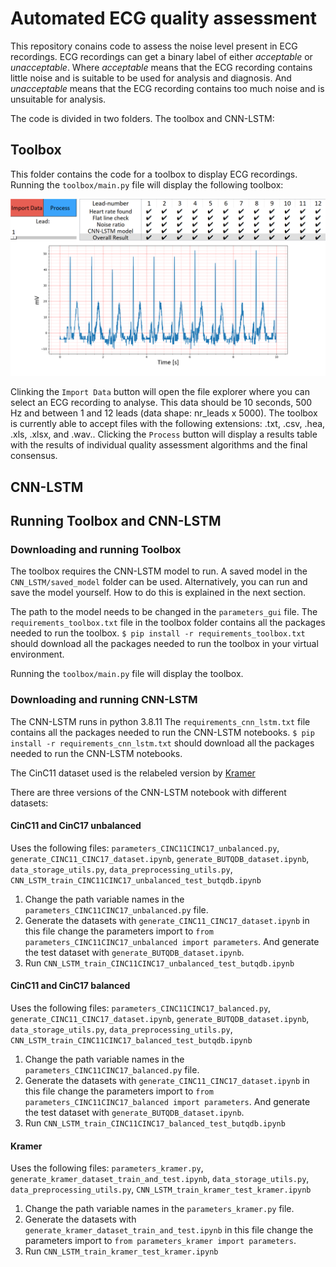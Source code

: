 # Automated ECG quality assessment

This repository conains code to assess the noise level present in ECG recordings. ECG recordings can get a binary label of either *acceptable* or *unacceptable*. Where *acceptable* means that the ECG recording contains little noise and is suitable to be used for analysis and diagnosis. And *unacceptable* means that the ECG recording contains too much noise and is unsuitable for analysis. 

The code is divided in two folders. The toolbox and CNN-LSTM:

## Toolbox 
This folder contains the code for a toolbox to display ECG recordings. Running the `toolbox/main.py` file will display the following toolbox:

![screenshot of toolbox](https://github.com/Kirina/Automated_ecg_assessment/blob/c9e659bf2a45ab2bf8e3cf973a6608e38baa158e/Toolbox_12_lead_example.png)

Clinking the `Import Data` button will open the file explorer where you can select an ECG recording to analyse. This data should be 10 seconds, 500 Hz and between 1 and 12 leads (data shape: nr_leads x 5000). The toolbox is currently able to accept files with the following extensions: .txt, .csv, .hea, .xls, .xlsx, and .wav.. Clicking the `Process` button will display a results table with the results of individual quality assessment algorithms and the final consensus.  

## CNN-LSTM

## Running Toolbox and CNN-LSTM

### Downloading and running Toolbox
The toolbox requires the CNN-LSTM model to run. A saved model in the `CNN_LSTM/saved_model` folder can be used. Alternatively, you can run and save the model yourself. How to do this is explained in the next section. 

The path to the model needs to be changed in the `parameters_gui` file. 
The `requirements_toolbox.txt` file in the toolbox folder contains all the packages needed to run the toolbox. 
`$ pip install -r requirements_toolbox.txt` should download all the packages needed to run the toolbox in your virtual environment.

Running the `toolbox/main.py` file will display the toolbox. 

### Downloading and running CNN-LSTM
The CNN-LSTM runs in python 3.8.11
The `requirements_cnn_lstm.txt` file contains all the packages needed to run the CNN-LSTM notebooks. 
`$ pip install -r requirements_cnn_lstm.txt` should download all the packages needed to run the CNN-LSTM notebooks. 

The CinC11 dataset used is the relabeled version by [Kramer](https://github.com/LinusKra/ECGAssess)

There are three versions of the CNN-LSTM notebook with different datasets:
#### CinC11 and CinC17 unbalanced
Uses the following files: `parameters_CINC11CINC17_unbalanced.py`, `generate_CINC11_CINC17_dataset.ipynb`, `generate_BUTQDB_dataset.ipynb`, `data_storage_utils.py`, `data_preprocessing_utils.py`, `CNN_LSTM_train_CINC11CINC17_unbalanced_test_butqdb.ipynb`

1. Change the path variable names in the `parameters_CINC11CINC17_unbalanced.py` file. 
2. Generate the datasets with `generate_CINC11_CINC17_dataset.ipynb` in this file change the parameters import to `from parameters_CINC11CINC17_unbalanced import parameters`. And generate the test dataset with `generate_BUTQDB_dataset.ipynb`.
3. Run `CNN_LSTM_train_CINC11CINC17_unbalanced_test_butqdb.ipynb`

#### CinC11 and CinC17 balanced
Uses the following files: `parameters_CINC11CINC17_balanced.py`, `generate_CINC11_CINC17_dataset.ipynb`, `generate_BUTQDB_dataset.ipynb`, `data_storage_utils.py`, `data_preprocessing_utils.py`, `CNN_LSTM_train_CINC11CINC17_balanced_test_butqdb.ipynb`

1. Change the path variable names in the `parameters_CINC11CINC17_balanced.py` file. 
2. Generate the datasets with `generate_CINC11_CINC17_dataset.ipynb` in this file change the parameters import to `from parameters_CINC11CINC17_balanced import parameters`. And generate the test dataset with `generate_BUTQDB_dataset.ipynb`.
3. Run `CNN_LSTM_train_CINC11CINC17_balanced_test_butqdb.ipynb`

#### Kramer
Uses the following files: `parameters_kramer.py`, `generate_kramer_dataset_train_and_test.ipynb`, `data_storage_utils.py`, `data_preprocessing_utils.py`, `CNN_LSTM_train_kramer_test_kramer.ipynb`
 
 1. Change the path variable names in the `parameters_kramer.py` file. 
2. Generate the datasets with `generate_kramer_dataset_train_and_test.ipynb` in this file change the parameters import to `from parameters_kramer import parameters`.
3. Run `CNN_LSTM_train_kramer_test_kramer.ipynb`
